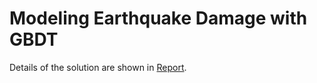 # Modeling Earthquake Damage with GBDT
Details of the solution are shown in [Report](./CSCI567_Final_Project_Report.pdf).
